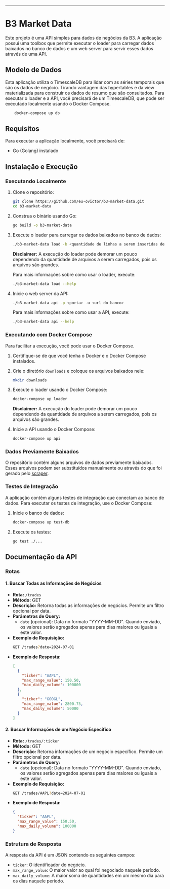 ---

# B3 Market Data

Este projeto é uma API simples para dados de negócios da B3. A aplicação possui uma toolbox que permite executar o loader para carregar dados baixados no banco de dados e um web server para servir esses dados através de uma API.

## Modelo de Dados

Esta aplicação utiliza o TimescaleDB para lidar com as séries temporais que são os dados de negócio. Tirando vantagem das hypertables e da view materializada para construir os dados de resumo que são consultados. Para executar o loader e a API, você precisará de um TimescaleDB, que pode ser executado localmente usando o Docker Compose.
```sh
    docker-compose up db
```

## Requisitos

Para executar a aplicação localmente, você precisará de:

- Go (Golang) instalado

## Instalação e Execução

### Executando Localmente

1. Clone o repositório:
    ```sh
    git clone https://github.com/eu-ovictor/b3-market-data.git
    cd b3-market-data
    ```

2. Construa o binário usando Go:
    ```sh
    go build -o b3-market-data
    ```

3. Execute o loader para carregar os dados baixados no banco de dados:
    ```sh
    ./b3-market-data load -b <quantidade de linhas a serem inseridas de uma vez> -u <url do banco> -d <diretório contendo arquivos baixados>
    ```
    **Disclaimer:** A execução do loader pode demorar um pouco dependendo da quantidade de arquivos a serem carregados, pois os arquivos são grandes.
    
    Para mais informações sobre como usar o loader, execute:
    ```sh
    ./b3-market-data load --help
    ```

4. Inicie o web server da API:
    ```sh
    ./b3-market-data api -p <porta> -u <url do banco>
    ```
    Para mais informações sobre como usar a API, execute:
    ```sh
    ./b3-market-data api --help
    ```

### Executando com Docker Compose

Para facilitar a execução, você pode usar o Docker Compose.

1. Certifique-se de que você tenha o Docker e o Docker Compose instalados.

2. Crie o diretório `downloads` e coloque os arquivos baixados nele:
    ```sh
    mkdir downloads
    ```

3. Execute o loader usando o Docker Compose:
    ```sh
    docker-compose up loader
    ```
    **Disclaimer:** A execução do loader pode demorar um pouco dependendo da quantidade de arquivos a serem carregados, pois os arquivos são grandes.

4. Inicie a API usando o Docker Compose:
    ```sh
    docker-compose up api
    ```

### Dados Previamente Baixados

O repositório contém alguns arquivos de dados previamente baixados. Esses arquivos podem ser substituídos manualmente ou através do que foi gerado pelo [scraper](https://github.com/eu-ovictor/b3-market-data/tree/main/scraper).

### Testes de Integração

A aplicação contém alguns testes de integração que conectam ao banco de dados. Para executar os testes de integração, use o Docker Compose:
1. Inicie o banco de dados:
    ```sh
    docker-compose up test-db
    ```

2. Execute os testes:
    ```sh
    go test ./...
    ```

## Documentação da API

### Rotas

#### 1. Buscar Todas as Informações de Negócios

- **Rota:** `/trades`
- **Método:** GET
- **Descrição:** Retorna todas as informações de negócios. Permite um filtro opcional por data.
- **Parâmetros de Query:**
  - `date` (opcional): Data no formato "YYYY-MM-DD". Quando enviado, os valores serão agregados apenas para dias maiores ou iguais a este valor.
- **Exemplo de Requisição:**
  ```sh
  GET /trades?date=2024-07-01
  ```
- **Exemplo de Resposta:**
  ```json
  [
    {
      "ticker": "AAPL",
      "max_range_value": 150.50,
      "max_daily_volume": 100000
    },
    {
      "ticker": "GOOGL",
      "max_range_value": 2800.75,
      "max_daily_volume": 50000
    }
  ]
  ```

#### 2. Buscar Informações de um Negócio Específico

- **Rota:** `/trades/:ticker`
- **Método:** GET
- **Descrição:** Retorna informações de um negócio específico. Permite um filtro opcional por data.
- **Parâmetros de Query:**
  - `date` (opcional): Data no formato "YYYY-MM-DD". Quando enviado, os valores serão agregados apenas para dias maiores ou iguais a este valor.
- **Exemplo de Requisição:**
  ```sh
  GET /trades/AAPL?date=2024-07-01
  ```
- **Exemplo de Resposta:**
  ```json
  {
    "ticker": "AAPL",
    "max_range_value": 150.50,
    "max_daily_volume": 100000
  }
  ```

### Estrutura de Resposta

A resposta da API é um JSON contendo os seguintes campos:
- `ticker`: O identificador do negócio.
- `max_range_value`: O maior valor ao qual foi negociado naquele período.
- `max_daily_volume`: A maior soma de quantidades em um mesmo dia para os dias naquele período.